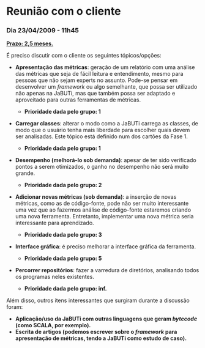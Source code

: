 <h1> Reunião com o cliente </h1>


<h3> Dia 23/04/2009 - 11h45 </h3>

<u><b>Prazo: 2,5 meses.</b></u>

É preciso discutir com o cliente os seguintes tópicos/opções:

  * <b>Apresentação das métricas</b>: geração de um relatório com uma análise das métricas que seja de fácil leitura e entendimento, mesmo para pessoas que não sejam experts no assunto. Pode-se pensar em desenvolver um _framework_ ou algo semelhante, que possa ser utilizado não apenas na JaBUTi, mas que também possa ser adaptado e aproveitado para outras ferramentas de métricas.
    * **Prioridade dada pelo grupo: 1**

  * <b>Carregar classes</b>: alterar o modo como a JaBUTi carrega as classes, de modo que o usuário tenha mais liberdade para escolher quais devem ser analisadas. Este tópico está definido num dos cartões da Fase 1.
    * **Prioridade dada pelo grupo: 1**

  * <b>Desempenho (melhorá-lo sob demanda)</b>: apesar de ter sido verificado pontos a serem otimizados, o ganho no desempenho não será muito grande.
    * **Prioridade dada pelo grupo: 2**

  * <b>Adicionar novas métricas (sob demanda)</b>: a inserção de novas métricas, como as de código-fonte, pode não ser muito interessante uma vez que ao fazermos análise de código-fonte estaremos criando uma nova ferramenta. Entretanto, implementar uma nova métrica seria interessante para aprendizado.
    * **Prioridade dada pelo grupo: 3**

  * <b>Interface gráfica</b>: é preciso melhorar a interface gráfica da ferramenta.
    * **Prioridade dada pelo grupo: 5**

  * <b>Percorrer repositórios</b>: fazer a varredura de diretórios, analisando todos os programas neles existentes.
    * **Prioridade dada pelo grupo: inf.**

Além disso, outros itens interessantes que surgiram durante a discussão foram:

  * <b>Aplicação/uso da JaBUTi com outras linguagens que geram <i>bytecode</i> (como SCALA, por exemplo).</b>
  * <b>Escrita de artigos (podemos escrever sobre o <i>framework</i> para apresentação de métricas, tendo a JaBUTi como estudo de caso).</b>